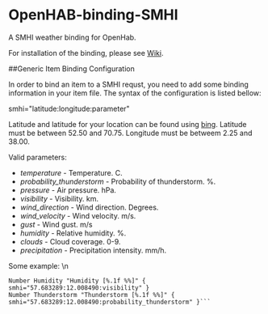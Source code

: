 OpenHAB-binding-SMHI
====================

A SMHI weather binding for OpenHab. 

For installation of the binding, please see [Wiki](https://github.com/openhab/openhab/wiki/Bindings).

##Generic Item Binding Configuration

In order to bind an item to a SMHI requst, you need to add some binding information in your item file.
The syntax of the configuration is listed bellow:

smhi="latitude:longitude:parameter"

Latitude and latitude for your location can be found using [bing](http://www.bing.com/maps).
Latitude must be between 52.50 and 70.75.
Longitude must be betweem 2.25 and 38.00. 

Valid parameters:
* *temperature* - Temperature. C.
* *probability_thunderstorm* - Probability of thunderstorm. %.
* *pressure* - Air pressure. hPa.
* *visibility* - Visibility. km.
* *wind_direction* - Wind direction. Degrees.
* *wind_velocity* - Wind velocity. m/s.
* *gust* - Wind gust. m/s
* *humidity* - Relative humidity. %.
* *clouds* - Cloud coverage. 0-9.
* *precipitation* - Precipitation intensity. mm/h.

Some example: \n
```Number Temperature "Temperature [%.1f C°]" { smhi="57.683289:12.008490:temperature" }
Number Humidity "Humidity [%.1f %%]" { smhi="57.683289:12.008490:visibility" }
Number Thunderstorm "Thunderstorm [%.1f %%]" { smhi="57.683289:12.008490:probability_thunderstorm" }```
